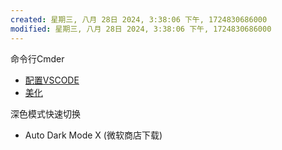 ```yaml
---
created: 星期三, 八月 28日 2024, 3:38:06 下午, 1724830686000
modified: 星期三, 八月 28日 2024, 3:38:06 下午, 1724830686000
---
```



命令行Cmder
- [配置VSCODE](https://blog.csdn.net/2301_79822975/article/details/137686064)
- [美化](https://blog.csdn.net/zhendong825/article/details/131323045)


深色模式快速切换
- Auto Dark Mode X (微软商店下载) 